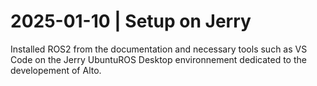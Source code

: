 # 2025-01-10 | Setup on Jerry

Installed ROS2 from the documentation and necessary tools such as VS Code on the Jerry UbuntuROS Desktop environnement dedicated to the developement of Alto.
